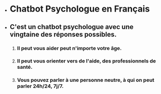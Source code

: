 + # Chatbot Psychologue en Français
+ ## C'est un chatbot psychologue avec une vingtaine des réponses possibles.
  1. ### Il peut vous aider peut n'importe votre âge.
  2. ### Il peut vous orienter vers de l'aide, des professionnels de santé.
  3. ### Vous pouvez parler à une personne neutre, à qui on peut parler 24h/24, 7j/7. 